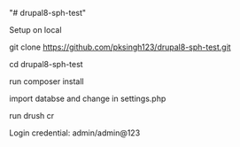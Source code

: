 "# drupal8-sph-test" 

Setup on local

git clone https://github.com/pksingh123/drupal8-sph-test.git

cd drupal8-sph-test

run composer install

import databse and change in settings.php 

run drush cr

Login credential: admin/admin@123



